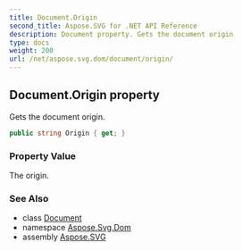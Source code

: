 ```yaml
---
title: Document.Origin
second_title: Aspose.SVG for .NET API Reference
description: Document property. Gets the document origin
type: docs
weight: 200
url: /net/aspose.svg.dom/document/origin/
---
```

## Document.Origin property

Gets the document origin.

```csharp
public string Origin { get; }
```

### Property Value

The origin.

### See Also

* class [Document](../)
* namespace [Aspose.Svg.Dom](../../../aspose.svg.dom/)
* assembly [Aspose.SVG](../../../)
